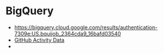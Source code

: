 # BigQuery
* https://bigquery.cloud.google.com/results/authentication-7309e:US.bquijob_2364cda9_16bafd03540
* [GitHub Activity Data](https://console.cloud.google.com/marketplace/details/github/github-repos?filter=solution-type:dataset&q=public%20data&id=46ee22ab-2ca4-4750-81a7-3ee0f0150dcb)
* 
